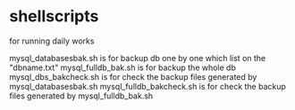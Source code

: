 # shellscripts
for running daily works


mysql_databasesbak.sh is for backup db one by one which list on the "dbname.txt"
mysql_fulldb_bak.sh is for backup the whole db
mysql_dbs_bakcheck.sh is for check the backup files generated by mysql_databasesbak.sh
mysql_fulldb_bakcheck.sh is for check the backup files generated by mysql_fulldb_bak.sh
